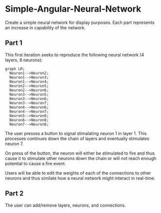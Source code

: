 # Simple-Angular-Neural-Network

Create a simple neural network for display purposes.
Each part represents an increase in capability of the network.
<br>
## Part 1

This first iteration seeks to reproduce the following neural network (4 layers, 8 neurons):
```mermaid
graph LR;
  Neuron1-->Neuron2;
  Neuron1-->Neuron3;
  Neuron1-->Neuron4;
  Neuron2-->Neuron5;
  Neuron2-->Neuron6;
  Neuron3-->Neuron5;
  Neuron3-->Neuron6;
  Neuron3-->Neuron7;
  Neuron4-->Neuron6;
  Neuron4-->Neuron7;
  Neuron5-->Neuron8;
  Neuron6-->Neuron8;
  Neuron7-->Neuron8;
```

The user presses a button to signal stimalating neuron 1 in layer 1. This processes continues down the chain of layers and eventually stimulates neuron 7.

On press of the button, the neuron will either be stimulated to fire and thus cause it to stimulate other neurons down the chain or will not reach enough potential to cause a fire event.

Users will be able to edit the weights of each of the connections to other neurons and thus similate how a neural network might interact in real-time.

## Part 2

The user can add/remove layers, neurons, and connections.
